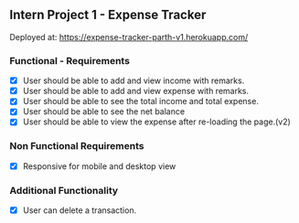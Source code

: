 ## Intern Project 1 - Expense Tracker

Deployed at: https://expense-tracker-parth-v1.herokuapp.com/


### Functional - Requirements

- [x] User should be able to add and view income with remarks.
- [x] User should be able to add and view expense with remarks.
- [x] User should be able to see the total income and total expense.
- [x] User should be able to see the net balance
- [x] User should be able to view the expense after re-loading the page.(v2)

### Non Functional Requirements

- [x] Responsive for mobile and desktop view

### Additional Functionality

- [x] User can delete a transaction.
